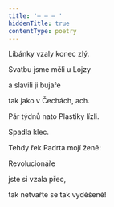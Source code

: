 ```yaml
---
title: '– – – '
hiddenTitle: true
contentType: poetry
---
```


<section>

Líbánky vzaly konec zlý.

Svatbu jsme měli u Lojzy

a slavili ji bujaře

tak jako v Čechách, ach.

Pár týdnů nato Plastiky lízli.

Spadla klec.

Tehdy řek Padrta mojí ženě:

Revolucionáře

jste si vzala přec,

tak netvařte se tak vyděšeně!

</section>
